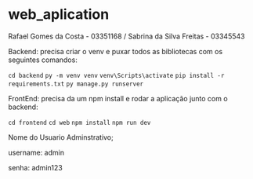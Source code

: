# web_aplication

Rafael Gomes da Costa - 03351168
/ Sabrina da Silva Freitas - 03345543

Backend:
precisa criar o venv e puxar todos as bibliotecas com os seguintes comandos:

  ``
  cd backend
  ``
  ``
  py -m venv venv
  ``
  ``
  venv\Scripts\activate
  ``
  ``
  pip install -r requirements.txt
  ``
  ``
  py manage.py runserver
  ``

  
FrontEnd:
precisa da um npm install e rodar a aplicação junto com o backend:

``
cd frontend
``
``
cd web
``
``
npm install
``
``
  npm run dev
``



Nome do Usuario Adminstrativo;

username: admin


senha: admin123
